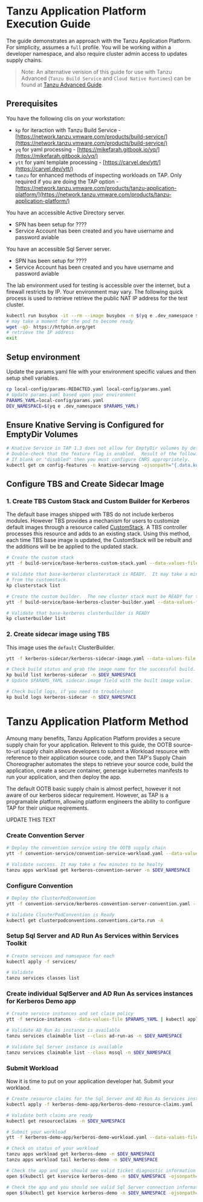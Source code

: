 # Tanzu Application Platform Execution Guide

The guide demonstrates an approach with the Tanzu Application Platform.  For simplicity, assumes a `full` profile.  You will be working within a developer namespace, and also require cluster admin access to updates supply chains.

>Note: An alternative verision of this guide for use with Tanzu Advanced (`Tanzu Build Service` and `Cloud Native Runtimes`) can be found at [Tanzu Advanced Guide](./ta-guide.md).

## Prerequisites

You have the following clis on your workstation:

- `kp` for iteraction with Tanzu Build Service - [https://network.tanzu.vmware.com/products/build-service/](https://network.tanzu.vmware.com/products/build-service/)
- `yq` for yaml processing - [https://mikefarah.gitbook.io/yq/](https://mikefarah.gitbook.io/yq/)
- `ytt` for yaml template processing - [https://carvel.dev/ytt/](https://carvel.dev/ytt/)
- `tanzu` for enhanced methods of inspecting workloads on TAP.  Only required if you are doing the TAP option - [https://network.tanzu.vmware.com/products/tanzu-application-platform/](https://network.tanzu.vmware.com/products/tanzu-application-platform/)

You have an accessible Active Directory server.

- SPN has been setup for ????
- Service Account has been created and you have username and password aviable

You have an accessible Sql Server server.

- SPN has been setup for ????
- Service Account has been created and you have username and password aviable

The lab environment used for testing is accessible over the internet, but a firewall restricts by IP.  Your environment may vary.  The following quick process is used to retrieve retrieve the public NAT IP address for the test cluster.

```bash
kubectl run busybox -it --rm --image busybox -n $(yq e .dev_namespace $PARAMS_YAML) -- /bin/sh
# may take a moment for the pod to become ready
wget -qO- https://httpbin.org/get
# retrieve the IP address
exit
```

## Setup environment

Update the params.yaml file with your environment specific values and then setup shell variables.

```bash
cp local-config/params-REDACTED.yaml local-config/params.yaml
# Update params.yaml based upon your environment
PARAMS_YAML=local-config/params.yaml
DEV_NAMESPACE=$(yq e .dev_namespace $PARAMS_YAML)
```

## Ensure Knative Serving is Configured for EmptyDir Volumes

```bash
# Knative Service in TAP 1.3 does not allow for EmptyDir volumes by default. This must be enabed via feature flag.
# Double-check that the feature flag is enabled.  Result of the following command should be "enabled".
# If blank or "disabled" then you must configure CNRS appropriately.
kubectl get cm config-features -n knative-serving -ojsonpath="{.data.kubernetes\.podspec-volumes-emptydir}"
```

## Configure TBS and Create Sidecar Image

### 1. Create TBS Custom Stack and Custom Builder for Kerberos

The default base images shipped with TBS do not include kerberos modules.  However TBS provides a mechanism for users to customize default images through a resource called [CustomStack](https://docs.vmware.com/en/Tanzu-Build-Service/1.6/vmware-tanzu-build-service/GUID-managing-custom-stacks.html).  A TBS controller processes this resource and adds to an existing stack.  Using this method, each time TBS base image is updated, the CustomStack will be rebuilt and the additions will be be applied to the updated stack.

```bash
# Create the custom stack
ytt -f build-service/base-kerberos-custom-stack.yaml --data-values-file $PARAMS_YAML | kubectl apply -n $DEV_NAMESPACE -f -

# Validate that base-kerberos clusterstack is READY.  It may take a minute or so for the operator to create the clusterstack 
# from the customstack.
kp clusterstack list

# Create the custom builder.  The new cluster stack must be READY for the builder to be successful
ytt -f build-service/base-kerberos-cluster-builder.yaml --data-values-file $PARAMS_YAML | kubectl apply  -f -

# Validate that base-kerberos clusterbuilder is READY
kp clusterbuilder list
```

### 2. Create sidecar image using TBS

This image uses the `default` ClusterBuilder.  

```bash
ytt -f kerberos-sidecar/kerberos-sidecar-image.yaml --data-values-file $PARAMS_YAML | kubectl apply -n $DEV_NAMESPACE -f -

# Check build status and grab the image name for the successful build. 
kp build list kerberos-sidecar -n $DEV_NAMESPACE
# Update $PARAMS_YAML sidecar.image field with the built image value.

# Check build logs, if you need to troubleshoot
kp build logs kerberos-sidecar -n $DEV_NAMESPACE
```

# Tanzu Application Platform Method

Amoung many benefits, Tanzu Application Platform provides a secure supply chain for your application.  Relevent to this guide, the OOTB source-to-url supply chain allows developers to submit a Workload resource with reference to their application source code, and then TAP's Supply Chain Choreographer automates the steps to retrieve your source code, build the application, create a secure container, generage kubernetes manifests to run your application, and then deploy the app.

The default OOTB basic supply chain is almost perfect, however it not aware of our kerberos sidecar requirement.  However, as TAP is a programable platform, allowing platform engineers the ability to configure TAP for their unique reqirements.  

UPDATE THIS TEXT

### Create Convention Server

```bash
# Deploy the convention service using the OOTB supply chain
ytt -f convention-service/convention-service-workload.yaml --data-values-file $PARAMS_YAML | kubectl apply -n $DEV_NAMESPACE -f -

# Validate success. It may take a few minutes to be healty
tanzu apps workload get kerberos-convention-server -n $DEV_NAMESPACE
```

### Configure Convention

```bash
# Deploy the ClusterPodConvention
ytt -f convention-service/kerberos-convention-server-convention.yaml --data-values-file $PARAMS_YAML | kubectl apply -n $DEV_NAMESPACE -f -

# Validate ClsuterPodConvention is Ready
kubectl get clusterpodconventions.conventions.carto.run -A
```

### Setup Sql Server and AD Run As Services within Services Toolkit

```bash
# Create services and namsepace for each
kubectl apply -f services/

# Validate
tanzu services classes list
```

### Create individual SqlServer and AD Run As services instances for Kerberos Demo app

```bash
# Create service instances and set claim policy
ytt -f service-instances --data-values-file $PARAMS_YAML | kubectl apply -f -

# Validate AD Run As instance is available
tanzu services claimable list --class ad-run-as -n $DEV_NAMESPACE

# Validate Sql Server instance is available
tanzu services claimable list --class mssql -n $DEV_NAMESPACE
```

### Submit Workload

Now it is time to put on your application developer hat.  Submit your worklaod.

```bash
# Create resource claims for the Sql Server and AD Run As Services instances
kubectl apply -f kerberos-demo-app/kerberos-demo-resource-claims.yaml -n $DEV_NAMESPACE

# Validate both claims are ready
kubectl get resourceclaims -n $DEV_NAMESPACE

# Submit your workload
ytt -f kerberos-demo-app/kerberos-demo-workload.yaml --data-values-file $PARAMS_YAML | kubectl apply -n $DEV_NAMESPACE -f -

# Check on status of your workload
tanzu apps workload get kerberos-demo -n $DEV_NAMESPACE
tanzu apps workload tail kerberos-demo -n $DEV_NAMESPACE

# Check the app and you should see valid ticket diagnostic information
open $(kubectl get kservice kerberos-demo -n $DEV_NAMESPACE -ojsonpath="{.status.url}")/diag

# Check the app and you should see valid Sql Server connection information
open $(kubectl get kservice kerberos-demo -n $DEV_NAMESPACE -ojsonpath="{.status.url}")/sql

```
